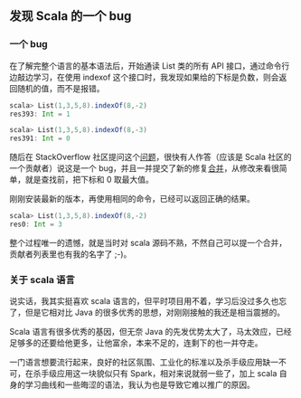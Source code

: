 ## 发现 Scala 的一个 bug

### 一个 bug

在了解完整个语言的基本语法后，开始通读 List 类的所有 API 接口，通过命令行边敲边学习，在使用 indexof 这个接口时，我发现如果给的下标是负数，则会返回随机的值，而不是报错。  

```scala
scala> List(1,3,5,8).indexOf(8,-2)
res393: Int = 1

scala> List(1,3,5,8).indexOf(8,-3)
res391: Int = 0
```

随后在 StackOverflow 社区提问这个[问题](https://stackoverflow.com/questions/41395111/scala-list-indexof-has-bug)，很快有人作答（应该是 Scala 社区的一个贡献者）说这是一个 bug，并且一并提交了新的修复[合并](https://github.com/scala/scala/pull/5621/files/a75e4a7fafef9ce619a8d0f0622333d20502e7c8)，从修改来看很简单，就是查找前，把下标和 0 取最大值。  

刚刚安装最新的版本，再使用相同的命令，已经可以返回正确的结果。

```scala
scala> List(1,3,5,8).indexOf(8,-2)
res0: Int = 3
```

整个过程唯一的遗憾，就是当时对 scala 源码不熟，不然自己可以提一个合并，贡献者列表里也有我的名字了 ;-)。

### 关于 scala 语言

说实话，我其实挺喜欢 scala 语言的，但平时项目用不着，学习后没过多久也忘了，但是它相对比 Java 的很多优秀的思想，对刚刚接触的我还是相当震撼的。   

Scala 语言有很多优秀的基因，但无奈 Java 的先发优势太大了，马太效应，已经足够多的还要给他更多，让他富余，本来不足的，连剩下的也一并夺走。   

一门语言想要流行起来，良好的社区氛围、工业化的标准以及杀手级应用缺一不可，在杀手级应用这一块貌似只有 Spark，相对来说就弱一些了，加上 scala 自身的学习曲线和一些晦涩的语法，我认为也是导致它难以推广的原因。